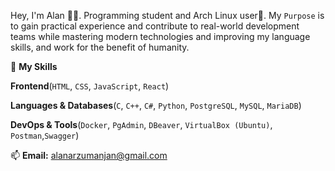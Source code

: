 Hey, I'm Alan 👨‍💻. Programming student and Arch Linux user🐧. My `Purpose` is to gain practical experience and contribute to real-world development teams while mastering modern technologies and improving my language skills, and work for the benefit of humanity.

🧰 **My Skills** 

**Frontend**(`HTML`, `CSS`, `JavaScript`, `React`) 

**Languages & Databases**(`C`, `C++`, `C#`, `Python`, `PostgreSQL`, `MySQL`, `MariaDB`)

**DevOps & Tools**(`Docker`, `PgAdmin`, `DBeaver`, `VirtualBox (Ubuntu)`, `Postman`,`Swagger`)

📫 **Email:** [alanarzumanjan@gmail.com](mailto:alanarzumanjan@gmail.com)
